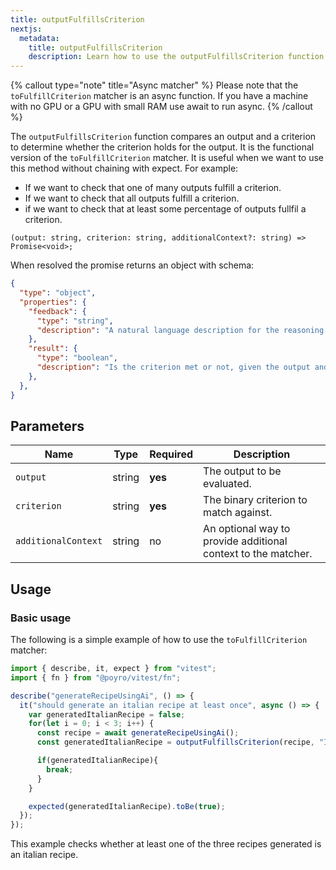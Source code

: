 ```yaml
---
title: outputFulfillsCriterion
nextjs:
  metadata:
    title: outputFulfillsCriterion
    description: Learn how to use the outputFulfillsCriterion function in Poyro.
---
```


{% callout type="note" title="Async matcher" %}
Please note that the `toFulfillCriterion` matcher is an async function. If you have a machine with no GPU or a GPU with small RAM use await to run async.
{% /callout %}

The `outputFulfillsCriterion` function compares an output and a criterion to determine whether the criterion holds for the output. It is the functional version of the `toFulfillCriterion` matcher. It is useful when we want to use this method without chaining with expect. For example:

- If we want to check that one of many outputs fulfill a criterion.
- If we want to check that all outputs fulfill a criterion.
- if we want to check that at least some percentage of outputs fullfil a criterion.

```tsx
(output: string, criterion: string, additionalContext?: string) => Promise<void>;
```

When resolved the promise returns an object with schema:

```json
{
  "type": "object",
  "properties": {
    "feedback": {
      "type": "string",
      "description": "A natural language description for the reasoning behind the conclusion."
    },
    "result": {
      "type": "boolean",
      "description": "Is the criterion met or not, given the output and context?"
    },
  },
}
```

## Parameters

| Name                | Type   | Required | Description                                                   |
| ------------------- | ------ | -------- | ------------------------------------------------------------- |
| `output`            | string | **yes**  | The output to be evaluated.                                   |
| `criterion`         | string | **yes**  | The binary criterion to match against.                        |
| `additionalContext` | string | no       | An optional way to provide additional context to the matcher. |

## Usage

### Basic usage

The following is a simple example of how to use the `toFulfillCriterion` matcher:

```typescript
import { describe, it, expect } from "vitest";
import { fn } from "@poyro/vitest/fn";

describe("generateRecipeUsingAi", () => {
  it("should generate an italian recipe at least once", async () => {
    var generatedItalianRecipe = false;
    for(let i = 0; i < 3; i++) {
      const recipe = await generateRecipeUsingAi();
      const generatedItalianRecipe = outputFulfillsCriterion(recipe, "Is an italian recipe");

      if(generatedItalianRecipe){
        break;
      }
    }

    expected(generatedItalianRecipe).toBe(true);
  });
});
```

This example checks whether at least one of the three recipes generated is an italian recipe.
